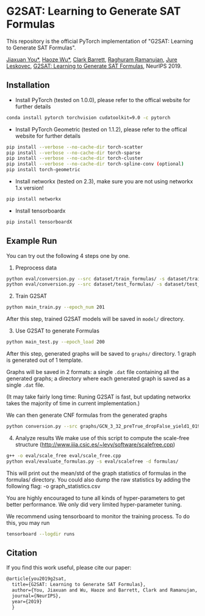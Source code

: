 # G2SAT: Learning to Generate SAT Formulas
This repository is the official PyTorch implementation of "G2SAT: Learning to Generate SAT Formulas".

[Jiaxuan You*](https://cs.stanford.edu/~jiaxuan/), [Haoze Wu*](https://anwu1219.github.io/), [Clark Barrett](https://theory.stanford.edu/~barrett/), [Raghuram Ramanujan](https://www.davidson.edu/people/raghu-ramanujan), [Jure Leskovec](https://cs.stanford.edu/people/jure/index.html), [G2SAT: Learning to Generate SAT Formulas](https://arxiv.org/abs/1910.13445), NeurIPS 2019.

## Installation

- Install PyTorch (tested on 1.0.0), please refer to the offical website for further details
```bash
conda install pytorch torchvision cudatoolkit=9.0 -c pytorch
```
- Install PyTorch Geometric (tested on 1.1.2), please refer to the offical website for further details
```bash
pip install --verbose --no-cache-dir torch-scatter
pip install --verbose --no-cache-dir torch-sparse
pip install --verbose --no-cache-dir torch-cluster
pip install --verbose --no-cache-dir torch-spline-conv (optional)
pip install torch-geometric
```
- Install networkx (tested on 2.3), make sure you are not using networkx 1.x version!
```bash
pip install networkx
```
- Install tensorboardx
```bash
pip install tensorboardX
```


## Example Run

You can try out the following 4 steps one by one.

1. Preprocess data
```bash
python eval/conversion.py --src dataset/train_formulas/ -s dataset/train_set/
python eval/conversion.py --src dataset/test_formulas/ -s dataset/test_set/
```

2. Train G2SAT
```bash
python main_train.py --epoch_num 201
```
After this step, trained G2SAT models will be saved in `model/` directory.

3. Use G2SAT to generate Formulas
```bash
python main_test.py --epoch_load 200
```
After this step, generated graphs will be saved to `graphs/` directory. 1 graph is generated out of 1 template.

Graphs will be saved in 2 formats: a single `.dat` file containing all the generated graphs; a directory where each generated graph is saved as a single `.dat` file. 

(It may take fairly long time: Runing G2SAT is fast, but updating networkx takes the majority of time in current implementation.)

We can then generate CNF formulas from the generated graphs
```bash
python conversion.py --src graphs/GCN_3_32_preTrue_dropFalse_yield1_019501.120000_0.dat --store-dir formulas --action=lcg2sat
```
4. Analyze results
We make use of this script to compute the scale-free structure (http://www.iiia.csic.es/~levy/software/scalefree.cpp)
```bash
g++ -o eval/scale_free eval/scale_free.cpp
python eval/evaluate_formulas.py -s eval/scalefree -d formulas/ 
```
This will print out the mean/std of the graph statistics of formulas in the formulas/ directory. You could also dump the raw statistics by adding the following flag: -o graph_statistics.csv

You are highly encouraged to tune all kinds of hyper-parameters to get better performance. We only did very limited hyper-parameter tuning.

We recommend using tensorboard to monitor the training process. To do this, you may run
```bash
tensorboard --logdir runs
```

## Citation
If you find this work useful, please cite our paper:
```latex
@article{you2019g2sat,
  title={G2SAT: Learning to Generate SAT Formulas},
  author={You, Jiaxuan and Wu, Haoze and Barrett, Clark and Ramanujan, Raghuram and Leskovec, Jure},
  journal={NeurIPS},
  year={2019}
  }
```
